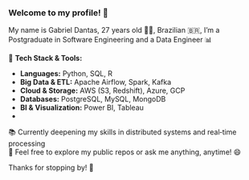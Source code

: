 ### Welcome to my profile! 👋

My name is Gabriel Dantas, 27 years old 👨‍💻, Brazilian 🇧🇷,
I’m a Postgraduate in Software Engineering and a Data Engineer 📊 

🔧 **Tech Stack & Tools:**  
- **Languages:** Python, SQL, R  
- **Big Data & ETL:** Apache Airflow, Spark, Kafka  
- **Cloud & Storage:** AWS (S3, Redshift), Azure, GCP  
- **Databases:** PostgreSQL, MySQL, MongoDB  
- **BI & Visualization:** Power BI, Tableau
- 
📚 Currently deepening my skills in distributed systems and real‑time processing  
🔗 Feel free to explore my public repos or ask me anything, anytime! 😄  

Thanks for stopping by! 👋  
